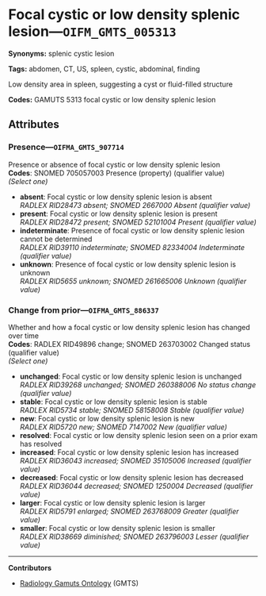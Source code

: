 # Focal cystic or low density splenic lesion—`OIFM_GMTS_005313`

**Synonyms:** splenic cystic lesion

**Tags:** abdomen, CT, US, spleen, cystic, abdominal, finding

Low density area in spleen, suggesting a cyst or fluid-filled structure

**Codes:** GAMUTS 5313 focal cystic or low density splenic lesion

## Attributes

### Presence—`OIFMA_GMTS_907714`

Presence or absence of focal cystic or low density splenic lesion  
**Codes**: SNOMED 705057003 Presence (property) (qualifier value)  
*(Select one)*

- **absent**: Focal cystic or low density splenic lesion is absent  
_RADLEX RID28473 absent; SNOMED 2667000 Absent (qualifier value)_
- **present**: Focal cystic or low density splenic lesion is present  
_RADLEX RID28472 present; SNOMED 52101004 Present (qualifier value)_
- **indeterminate**: Presence of focal cystic or low density splenic lesion cannot be determined  
_RADLEX RID39110 indeterminate; SNOMED 82334004 Indeterminate (qualifier value)_
- **unknown**: Presence of focal cystic or low density splenic lesion is unknown  
_RADLEX RID5655 unknown; SNOMED 261665006 Unknown (qualifier value)_

### Change from prior—`OIFMA_GMTS_886337`

Whether and how a focal cystic or low density splenic lesion has changed over time  
**Codes**: RADLEX RID49896 change; SNOMED 263703002 Changed status (qualifier value)  
*(Select one)*

- **unchanged**: Focal cystic or low density splenic lesion is unchanged  
_RADLEX RID39268 unchanged; SNOMED 260388006 No status change (qualifier value)_
- **stable**: Focal cystic or low density splenic lesion is stable  
_RADLEX RID5734 stable; SNOMED 58158008 Stable (qualifier value)_
- **new**: Focal cystic or low density splenic lesion is new  
_RADLEX RID5720 new; SNOMED 7147002 New (qualifier value)_
- **resolved**: Focal cystic or low density splenic lesion seen on a prior exam has resolved  
- **increased**: Focal cystic or low density splenic lesion has increased  
_RADLEX RID36043 increased; SNOMED 35105006 Increased (qualifier value)_
- **decreased**: Focal cystic or low density splenic lesion has decreased  
_RADLEX RID36044 decreased; SNOMED 1250004 Decreased (qualifier value)_
- **larger**: Focal cystic or low density splenic lesion is larger  
_RADLEX RID5791 enlarged; SNOMED 263768009 Greater (qualifier value)_
- **smaller**: Focal cystic or low density splenic lesion is smaller  
_RADLEX RID38669 diminished; SNOMED 263796003 Lesser (qualifier value)_

---

**Contributors**

- [Radiology Gamuts Ontology](https://gamuts.net/) (GMTS)